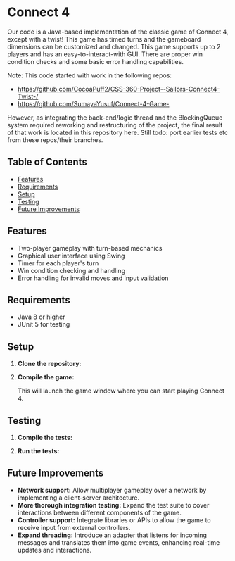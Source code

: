 # Connect 4

Our code is a Java-based implementation of the classic game of Connect 4, except with a twist! This game has timed turns and the gameboard dimensions can be customized and changed. This game supports up to 2 players and has an easy-to-interact-with GUI. There are proper win condition checks and some basic error handling capabilities.

Note: This code started with work in the following repos:
* https://github.com/CocoaPuff2/CSS-360-Project--Sailors-Connect4-Twist-/
* https://github.com/SumayaYusuf/Connect-4-Game-

However, as integrating the back-end/logic thread and the BlockingQueue<GameEvent> system required reworking and restructuring of the project, the final result of that work is located in this repository here. Still todo: port earlier tests etc from these repos/their branches.

## Table of Contents
- [Features](#features)
- [Requirements](#requirements)
- [Setup](#setup)
- [Testing](#testing)
- [Future Improvements](#future-improvements)

## Features
- Two-player gameplay with turn-based mechanics
- Graphical user interface using Swing
- Timer for each player's turn
- Win condition checking and handling
- Error handling for invalid moves and input validation

## Requirements
- Java 8 or higher
- JUnit 5 for testing

## Setup

1. **Clone the repository:**


2. **Compile the game:**

    This will launch the game window where you can start playing Connect 4.

## Testing

1. **Compile the tests:**


2. **Run the tests:**


## Future Improvements

- **Network support:** Allow multiplayer gameplay over a network by implementing a client-server architecture.
- **More thorough integration testing:** Expand the test suite to cover interactions between different components of the game.
- **Controller support:** Integrate libraries or APIs to allow the game to receive input from external controllers.
- **Expand threading:** Introduce an adapter that listens for incoming messages and translates them into game events, enhancing real-time updates and interactions.
